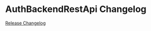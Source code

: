# AuthBackendRestApi Changelog

[Release Changelog](https://github.com/spryker/auth-backend-rest-api/releases)
